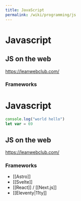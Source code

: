 ```yaml
---
title: JavaScript
permalink: /wiki/programming/js
---
```


# Javascript
## JS on the web
https://leanwebclub.com/
### Frameworks


# Javascript

```js
console.log("world hello")
let var = 69
```

## JS on the web
https://leanwebclub.com/

### Frameworks
* [[Astro]]
* [[Svelte]]
* [[React]] / [[Next.js]]
* [[Eleventy|11ty]]
